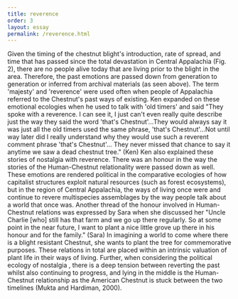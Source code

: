 ```yaml
---
title: reverence
order: 3
layout: essay
permalink: /reverence.html
---
```


Given the timing of the chestnut blight's introduction, rate of spread, and time that has passed since the total devastation in Central Appalachia (Fig. 2), there are no people alive today that are living prior to the blight in the area. Therefore, the past emotions are passed down from generation to generation or inferred from archival materials (as seen above). The term 'majesty' and 'reverence' were used often when people of Appalachia referred to the Chestnut's past ways of existing. Ken expanded on these emotional ecologies when he used to talk with 'old timers' and said
"They spoke with a reverence. I can see it, I just can't even really quite describe just the way they said the word 'that's Chestnut'...They would always say it was just all the old timers used the same phrase, 'that's Chestnut'...Not until way later did I really understand why they would use such a reverent comment phrase 'that's Chestnut'... They never missed that chance to say it anytime we saw a dead chestnut tree." (Ken)
Ken also explained these stories of nostalgia with reverence. There was an honour in the way the stories of the Human-Chestnut relationality were passed down as well. These emotions are rendered political in the comparative ecologies of how capitalist structures exploit natural resources (such as forest ecosystems), but in the region of Central Appalachia, the ways of living once were and continue to revere multispecies assemblages by the way people talk about a world that once was. Another thread of the honour involved in Human-Chestnut relations was expressed by Sara when she discussed her 
"Uncle Charlie [who] still has that farm and we go up there regularly. So at some point in the near future, I want to plant a nice little grove up there in his honour and for the family." (Sara) 
In imagining a world to come where there is a blight resistant Chestnut, she wants to plant the tree for commemorative purposes. These relations in total are placed within an intrinsic valuation of plant life in their ways of living. Further, when considering the political ecology of nostalgia , there is a deep tension between reverting the past whilst also continuing to progress, and lying in the middle is the Human-Chestnut relationship as the American Chestnut is stuck between the two timelines (Mukta and Hardiman, 2000).
